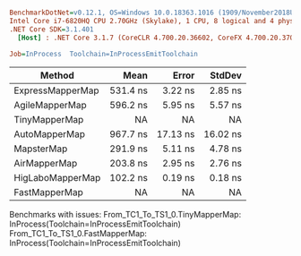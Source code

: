 ``` ini

BenchmarkDotNet=v0.12.1, OS=Windows 10.0.18363.1016 (1909/November2018Update/19H2)
Intel Core i7-6820HQ CPU 2.70GHz (Skylake), 1 CPU, 8 logical and 4 physical cores
.NET Core SDK=3.1.401
  [Host] : .NET Core 3.1.7 (CoreCLR 4.700.20.36602, CoreFX 4.700.20.37001), X64 RyuJIT

Job=InProcess  Toolchain=InProcessEmitToolchain  

```
|           Method |     Mean |    Error |   StdDev |
|----------------- |---------:|---------:|---------:|
| ExpressMapperMap | 531.4 ns |  3.22 ns |  2.85 ns |
|   AgileMapperMap | 596.2 ns |  5.95 ns |  5.57 ns |
|    TinyMapperMap |       NA |       NA |       NA |
|    AutoMapperMap | 967.7 ns | 17.13 ns | 16.02 ns |
|       MapsterMap | 291.9 ns |  5.11 ns |  4.78 ns |
|     AirMapperMap | 203.8 ns |  2.95 ns |  2.76 ns |
| HigLaboMapperMap | 102.2 ns |  0.19 ns |  0.18 ns |
|    FastMapperMap |       NA |       NA |       NA |

Benchmarks with issues:
  From_TC1_To_TS1_0.TinyMapperMap: InProcess(Toolchain=InProcessEmitToolchain)
  From_TC1_To_TS1_0.FastMapperMap: InProcess(Toolchain=InProcessEmitToolchain)
